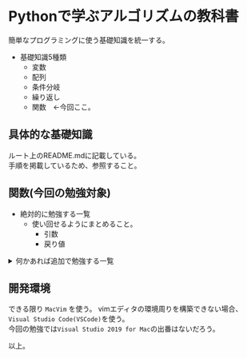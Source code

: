 # Pythonで学ぶアルゴリズムの教科書
簡単なプログラミングに使う基礎知識を統一する。  

* 基礎知識5種類  
  * 変数  
  * 配列  
  * 条件分岐  
  * 繰り返し  
  * 関数　←今回ここ。  

## 具体的な基礎知識
ルート上のREADME.mdに記載している。  
手順を掲載しているため、参照すること。  


## 関数(今回の勉強対象)  

* 絶対的に勉強する一覧  
  * 使い回せるようにまとめること。  
    * 引数  
    * 戻り値  

<details><summary>何かあれば追加で勉強する一覧</summary>

* 標準的な関数  
  * 可変長引数  
  * 再帰関数  
  * 高階関数  
    変数の応用部分で説明する？  
* オブジェクト指向  
   * クラスの定義  
   * フィールド  
   * メソッド  
   * コンストラクタ  
* オブジェクト指向  
   * カプセル化  
   * 継承  
   * ポリモーフィズム  
* オブジェクト指向  
   * 例外処理  
   * 列挙型  
   * 入れ子クラス  
   * ジェネリクス  
   * ラムダ式(無名関数？)  

</details>


## 開発環境
できる限り `MacVim` を使う。
vimエディタの環境周りを構築できない場合、`Visual Studio Code(VSCode)`を使う。  
今回の勉強では`Visual Studio 2019 for Mac`の出番はないだろう。  

以上。
